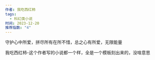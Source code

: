 ```yaml
---
作者: 我吃西红柿
tags:
  - 科幻类小说
时间: 2023-12-20
推荐指数: "4"
---
```




守护心中所爱，拼尽所有在所不惜，总之心有所爱，无限能量

我吃西红柿-这个作者写的小说都一个样，全是一个模板刻出来的，没啥意思